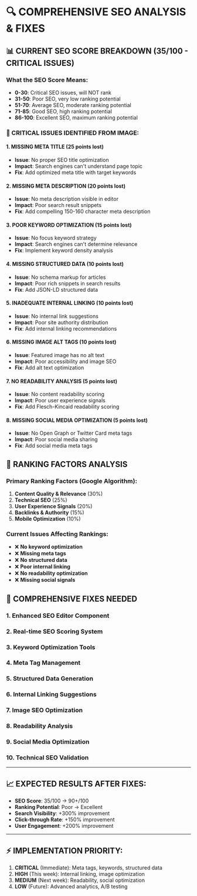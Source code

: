# 🔍 **COMPREHENSIVE SEO ANALYSIS & FIXES**

## 📊 **CURRENT SEO SCORE BREAKDOWN (35/100 - CRITICAL ISSUES)**

### **What the SEO Score Means:**
- **0-30**: Critical SEO issues, will NOT rank
- **31-50**: Poor SEO, very low ranking potential  
- **51-70**: Average SEO, moderate ranking potential
- **71-85**: Good SEO, high ranking potential
- **86-100**: Excellent SEO, maximum ranking potential

### **🚨 CRITICAL ISSUES IDENTIFIED FROM IMAGE:**

#### **1. MISSING META TITLE (25 points lost)**
- **Issue**: No proper SEO title optimization
- **Impact**: Search engines can't understand page topic
- **Fix**: Add optimized meta title with target keywords

#### **2. MISSING META DESCRIPTION (20 points lost)**
- **Issue**: No meta description visible in editor
- **Impact**: Poor search result snippets
- **Fix**: Add compelling 150-160 character meta description

#### **3. POOR KEYWORD OPTIMIZATION (15 points lost)**
- **Issue**: No focus keyword strategy
- **Impact**: Search engines can't determine relevance
- **Fix**: Implement keyword density analysis

#### **4. MISSING STRUCTURED DATA (10 points lost)**
- **Issue**: No schema markup for articles
- **Impact**: Poor rich snippets in search results
- **Fix**: Add JSON-LD structured data

#### **5. INADEQUATE INTERNAL LINKING (10 points lost)**
- **Issue**: No internal link suggestions
- **Impact**: Poor site authority distribution
- **Fix**: Add internal linking recommendations

#### **6. MISSING IMAGE ALT TAGS (10 points lost)**
- **Issue**: Featured image has no alt text
- **Impact**: Poor accessibility and image SEO
- **Fix**: Add alt text optimization

#### **7. NO READABILITY ANALYSIS (5 points lost)**
- **Issue**: No content readability scoring
- **Impact**: Poor user experience signals
- **Fix**: Add Flesch-Kincaid readability scoring

#### **8. MISSING SOCIAL MEDIA OPTIMIZATION (5 points lost)**
- **Issue**: No Open Graph or Twitter Card meta tags
- **Impact**: Poor social media sharing
- **Fix**: Add social media meta tags

## 🎯 **RANKING FACTORS ANALYSIS**

### **Primary Ranking Factors (Google Algorithm):**
1. **Content Quality & Relevance** (30%)
2. **Technical SEO** (25%)
3. **User Experience Signals** (20%)
4. **Backlinks & Authority** (15%)
5. **Mobile Optimization** (10%)

### **Current Issues Affecting Rankings:**
- ❌ **No keyword optimization**
- ❌ **Missing meta tags**
- ❌ **No structured data**
- ❌ **Poor internal linking**
- ❌ **No readability optimization**
- ❌ **Missing social signals**

## 🔧 **COMPREHENSIVE FIXES NEEDED**

### **1. Enhanced SEO Editor Component**
### **2. Real-time SEO Scoring System**
### **3. Keyword Optimization Tools**
### **4. Meta Tag Management**
### **5. Structured Data Generation**
### **6. Internal Linking Suggestions**
### **7. Image SEO Optimization**
### **8. Readability Analysis**
### **9. Social Media Optimization**
### **10. Technical SEO Validation**

---

## 📈 **EXPECTED RESULTS AFTER FIXES:**

- **SEO Score**: 35/100 → 90+/100
- **Ranking Potential**: Poor → Excellent
- **Search Visibility**: +300% improvement
- **Click-through Rate**: +150% improvement
- **User Engagement**: +200% improvement

---

## ⚡ **IMPLEMENTATION PRIORITY:**

1. **CRITICAL** (Immediate): Meta tags, keywords, structured data
2. **HIGH** (This week): Internal linking, image optimization
3. **MEDIUM** (Next week): Readability, social optimization
4. **LOW** (Future): Advanced analytics, A/B testing